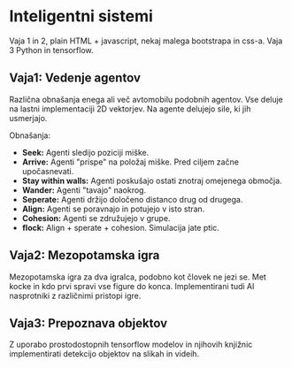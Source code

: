 # Inteligentni sistemi
Vaja 1 in 2, plain HTML + javascript, nekaj malega bootstrapa in css-a. Vaja 3 Python in tensorflow.

## Vaja1: Vedenje agentov
Različna obnašanja enega ali več avtomobilu podobnih agentov. Vse deluje na lastni implementaciji 2D vektorjev. Na agente delujejo sile, ki jih usmerjajo.

Obnašanja:
- **Seek:** Agenti sledijo poziciji miške.
- **Arrive:** Agenti "prispe" na položaj miške. Pred ciljem začne upočasnevati.
- **Stay within walls:** Agenti poskušajo ostati znotraj omejenega območja.
- **Wander:** Agenti "tavajo" naokrog.
- **Seperate:** Agenti držijo določeno distanco drug od drugega.
- **Align:** Agenti se poravnajo in potujejo v isto stran.
- **Cohesion:** Agenti se združujejo v grupe.
- **flock:** Align + sperate + cohesion. Simulacija jate ptic.

## Vaja2: Mezopotamska igra
Mezopotamska igra za dva igralca, podobno kot človek ne jezi se. Met kocke in kdo prvi spravi vse figure do konca. Implementirani tudi AI nasprotniki z različnimi pristopi igre.

## Vaja3: Prepoznava objektov
Z uporabo prostodostopnih tensorflow modelov in njihovih knjižnic implementirati detekcijo objektov na slikah in videih.
